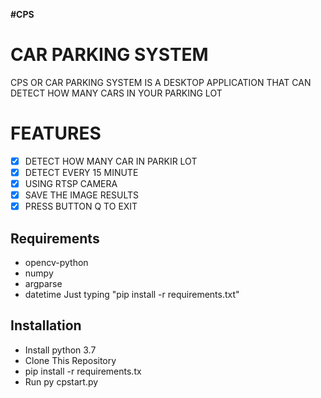 **#CPS**

# CAR PARKING SYSTEM
CPS OR CAR PARKING SYSTEM IS A DESKTOP APPLICATION THAT CAN DETECT HOW MANY CARS IN YOUR PARKING LOT 

# FEATURES
- [x] DETECT HOW MANY CAR IN PARKIR LOT
- [x] DETECT EVERY 15 MINUTE
- [x] USING RTSP CAMERA
- [x] SAVE THE IMAGE RESULTS 
- [x] PRESS BUTTON Q TO EXIT

## Requirements
- opencv-python
- numpy
- argparse
- datetime
Just typing "pip install -r requirements.txt"

## Installation
- Install python 3.7
- Clone This Repository
- pip install -r requirements.tx
- Run py cpstart.py

